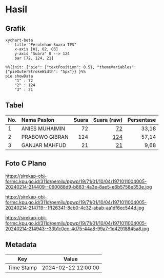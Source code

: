 # Hasil

## Grafik

```mermaid
xychart-beta
    title "Perolehan Suara TPS"
    x-axis [01, 02, 03]
    y-axis "Suara" 0 --> 124
    bar [72, 124, 21]
```

```mermaid
%%{init: {"pie": {"textPosition": 0.5}, "themeVariables": {"pieOuterStrokeWidth": "5px"}} }%%
pie showData
    "1" : 72
    "2" : 124
    "3" : 21
```

## Tabel

| No. | Nama Paslon    | Suara | Suara (raw) | Persentase |
|:--- |:-------------- | -----:| -----------:| ----------:|
| 1   | ANIES MUHAIMIN | 72    | [72][p-1]   | 33,18      |
| 2   | PRABOWO GIBRAN | 124   | [124][p-2]  | 57,14      |
| 3   | GANJAR MAHFUD  | 21    | [21][p-3]   | 9,68       |


[p-1]: https://github.com/gigit-pemilu/pemilu-2024-19-kepulauan-bangka-belitung/blob/main/pilpres/hitung-suara/sub/19-kepulauan-bangka-belitung/sub/71-kota-pangkal-pinang/sub/01-bukit-intan/sub/1004-semabung-lama/sub/005-tps/sub/paslon-1.txt
[p-2]: https://github.com/gigit-pemilu/pemilu-2024-19-kepulauan-bangka-belitung/blob/main/pilpres/hitung-suara/sub/19-kepulauan-bangka-belitung/sub/71-kota-pangkal-pinang/sub/01-bukit-intan/sub/1004-semabung-lama/sub/005-tps/sub/paslon-2.txt
[p-3]: https://github.com/gigit-pemilu/pemilu-2024-19-kepulauan-bangka-belitung/blob/main/pilpres/hitung-suara/sub/19-kepulauan-bangka-belitung/sub/71-kota-pangkal-pinang/sub/01-bukit-intan/sub/1004-semabung-lama/sub/005-tps/sub/paslon-3.txt

## Foto C Plano

https://sirekap-obj-formc.kpu.go.id/311d/pemilu/ppwp/19/71/01/10/04/1971011004005-20240214-214409--060088d9-b883-4a3e-8ae5-e6b5758e353e.jpg

https://sirekap-obj-formc.kpu.go.id/311d/pemilu/ppwp/19/71/01/10/04/1971011004005-20240214-214719--1ff26341-8cb0-4c32-abab-aa1df6ec544d.jpg

https://sirekap-obj-formc.kpu.go.id/311d/pemilu/ppwp/19/71/01/10/04/1971011004005-20240214-214943--33b1c0ec-4d75-44a8-99a7-1d42918845a8.jpg


## Metadata

| Key        | Value               |
| ---------- | ------------------- |
| Time Stamp | 2024-02-22 12:00:00 |



